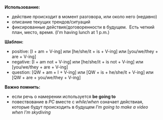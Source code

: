 **Использование:**
- действие происходит в момент разговора, или около него (недавно) 
- описание текущих трендов/ситуаций
- фиксированные действия/договоренности в будущем.  Есть четкий план, место, время. (I'm having lunch at 1 p.m.)

**Шаблон:**
- positive: [I + am + V-ing] или [he/she/it + is + V-ing] или [you/we/they + are + V-ing] 
- negative: [I + am not + V-ing] или [he/she/it + is not + V-ing] или [you/we/they + are + V-ing]
- question: [QW + am + I + V-ing] или [QW + is + he/she/it + V-ing] или [QW + are + you/we/they + V-ing]

**Важно помнить:**
- если речь о намерении используется **be going to**
- повествование в *PC* вместе с *while*/*when* означает действиaя, которые будут происходить в будущем
  *I’m going to make a video when I’m skydiving*
